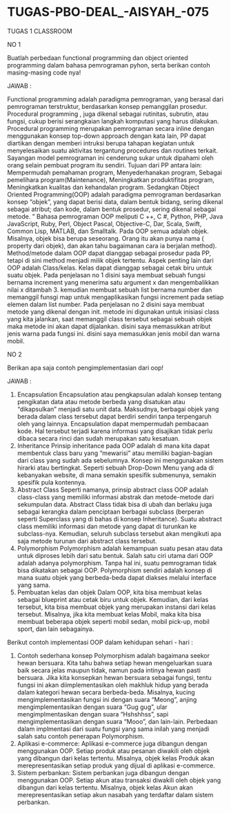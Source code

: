 # TUGAS-PBO-DEAL_-AISYAH_-075
TUGAS 1 CLASSROOM

NO 1

Buatlah perbedaan functional programming dan object oriented programming dalam bahasa pemrograman pyhon, serta berikan contoh masing-masing code nya!

JAWAB :

Functional programming adalah paradigma pemrograman, yang berasal dari pemrograman terstruktur, berdasarkan konsep pemanggilan prosedur. Procedural programming , juga dikenal sebagai rutinitas, subrutin, atau fungsi, cukup berisi serangkaian langkah komputasi yang harus dilakukan. Procedural programming merupakan pemrograman secara inline dengan menggunakan konsep top-down approach dengan kata lain, PP dapat diartikan dengan memberi intruksi berupa tahapan kegiatan untuk menyelesaikan suatu aktivitas tergantung procedures dan routines terkait. Sayangan model pemrograman ini cenderung sukar untuk dipahami oleh orang selain pembuat program itu sendiri. Tujuan dari PP antara lain: Mempermudah pemahaman program, Menyederhanakan program, Sebagai pemelihara program(Maintenance), Meningkatkan produktifitas program, Meningkatkan kualitas dan kehandalan program. Sedangkan Object Oriented Programming(OOP) adalah paradigma pemrograman berdasarkan konsep “objek”, yang dapat berisi data, dalam bentuk bidang, sering dikenal sebagai atribut; dan kode, dalam bentuk prosedur, sering dikenal sebagai metode. ” Bahasa pemrograman OOP meliputi C ++, C #, Python, PHP, Java JavaScript, Ruby, Perl, Object Pascal, Objective-C, Dar, Scala, Swift, Common Lisp, MATLAB, dan Smalltalk. Pada OOP semua adalah objek. Misalnya, objek bisa berupa seseorang. Orang itu akan punya nama ( property dari objek), dan akan tahu bagaimanan cara ia berjalan method). Method/metode dalam OOP dapat dianggap sebagai prosedur pada PP, tetapi di sini method menjadi milik objek tertentu. Aspek penting lain dari OOP adalah Class/kelas. Kelas dapat dianggap sebagai cetak biru untuk suatu objek.
Pada penjelasan no 1 disini saya membuat sebuah fungsi bernama increment yang menerima satu argument x dan mengembalikkan nilai x ditambah 3. kemudian membuat sebuah list bernama number dan memanggil funsgi map untuk mengaplikasikan fungsi increment pada setiap elemen dalam list number. 
Pada penjelasan no 2 disini saya membuat metode yang dikenal dengan init. metode ini digunakan untuk inisiasi class yang kita jalankan, saat memanggil class tersebut sebagai sebuah objek maka metode ini akan dapat dijalankan. disini saya memasukkan atribut jenis warna pada fungsi ini. disini saya memasukkan jenis mobil dan warna mobil. 

NO 2

Berikan apa saja contoh pengimplementasian dari oop!

JAWAB :

1. Encapsulation
Encapsulation atau pengkapsulan adalah konsep tentang pengikatan data atau metode berbeda yang disatukan atau “dikapsulkan” menjadi satu unit data. Maksudnya, berbagai objek yang berada dalam class tersebut dapat berdiri sendiri tanpa terpengaruh oleh yang lainnya. Encapsulation dapat mempermudah pembacaan kode. Hal tersebut terjadi karena informasi yang disajikan tidak perlu dibaca secara rinci dan sudah merupakan satu kesatuan.
2. Inheritance
Prinsip inheritance pada OOP adalah di mana kita dapat membentuk class baru yang “mewarisi” atau memiliki bagian-bagian dari class yang sudah ada sebelumnya. Konsep ini menggunakan sistem hirarki atau bertingkat. Seperti sebuah Drop-Down Menu yang ada di kebanyakan website, di mana semakin spesifik submenunya, semakin spesifik pula kontennya.
3. Abstract Class
Seperti namanya, prinsip abstract class OOP adalah class-class yang memiliki informasi abstrak dan metode-metode dari sekumpulan data. Abstract Class tidak bisa di ubah dan  berlaku juga sebagai kerangka dalam penciptaan berbagai subclass (berperan seperti Superclass yang di bahas di konsep Inheritance). Suatu abstract class memiliki informasi dan metode yang dapat di turunkan ke subclass-nya. Kemudian, seluruh subclass tersebut akan mengikuti apa saja metode turunan dari abstract class tersebut.
4. Polymorphism
Polymorphism adalah kemampuan suatu pesan atau data untuk diproses lebih dari satu bentuk. Salah satu ciri utama dari OOP adalah adanya polymorphism. Tanpa hal ini, suatu pemrograman tidak bisa dikatakan sebagai OOP. Polymorphism sendiri adalah konsep di mana suatu objek yang berbeda-beda dapat diakses melalui interface yang sama.
5. Pembuatan kelas dan objek
Dalam OOP, kita bisa membuat kelas sebagai blueprint atau cetak biru untuk objek. Kemudian, dari kelas tersebut, kita bisa membuat objek yang merupakan instansi dari kelas tersebut. Misalnya, jika kita membuat kelas Mobil, maka kita bisa membuat beberapa objek seperti mobil sedan, mobil pick-up, mobil sport, dan lain sebagainya.

Berikut contoh implementasi OOP dalam kehidupan sehari - hari :
1. Contoh sederhana konsep Polymorphism adalah bagaimana seekor hewan bersuara. Kita tahu bahwa setiap hewan mengeluarkan suara baik secara jelas maupun tidak, namun pada intinya hewan pasti bersuara. Jika kita konsepkan hewan bersuara sebagai fungsi, tentu fungsi ini akan diimplementasikan oleh makhluk hidup yang berada dalam kategori hewan secara berbeda-beda. Misalnya, kucing mengimplementasikan fungsi ini dengan suara “Meong”, anjing mengimplementasikan dengan suara “Gug gug”, ular mengimplmentasikan dengan suara “Hshshhss”, sapi mengimplementasikan dengan suara “Mooo”, dan lain-lain. Perbedaan dalam implmentasi dari suatu fungsi yang sama inilah yang menjadi salah satu contoh penerapan Polymorphism.
2. Aplikasi e-commerce: Aplikasi e-commerce juga dibangun dengan menggunakan OOP. Setiap produk atau pesanan diwakili oleh objek yang dibangun dari kelas tertentu. Misalnya, objek kelas Produk akan merepresentasikan setiap produk yang dijual di aplikasi e-commerce.
3. Sistem perbankan: Sistem perbankan juga dibangun dengan menggunakan OOP. Setiap akun atau transaksi diwakili oleh objek yang dibangun dari kelas tertentu. Misalnya, objek kelas Akun akan merepresentasikan setiap akun nasabah yang terdaftar dalam sistem perbankan.
